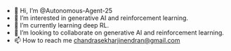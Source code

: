 - 👋 Hi, I’m @Autonomous-Agent-25
- 👀 I’m interested in generative AI and reinforcement learning.
- 🌱 I’m currently learning deep RL.
- 💞️ I’m looking to collaborate on generative AI and reinforcement learning.
- 📫 How to reach me chandrasekharjinendran@gmail.com

<!---
Chandrasekhar25-design/Chandrasekhar25-design is a ✨ special ✨ repository because its `README.md` (this file) appears on your GitHub profile.
You can click the Preview link to take a look at your changes.
--->
